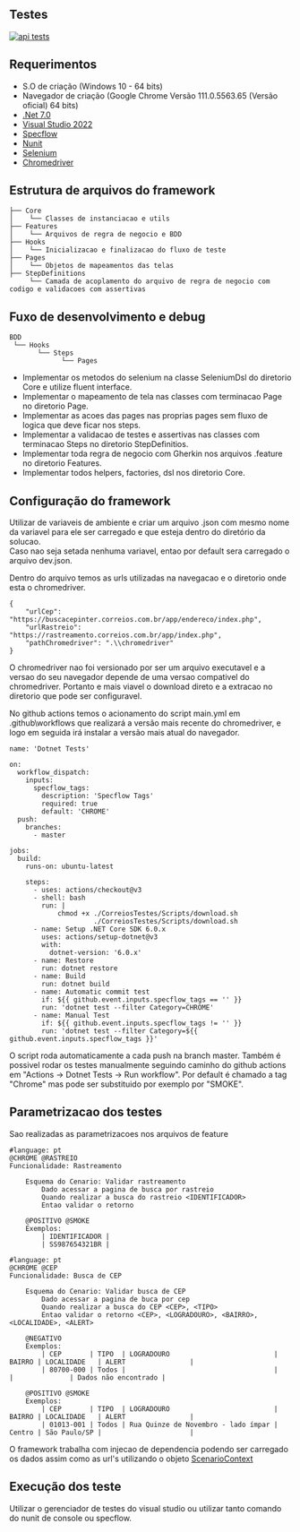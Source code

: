 ## Testes
[![api tests](https://github.com/FabioKnuppVaz/CorreiosTestes/actions/workflows/main.yml/badge.svg?branch=master)](https://github.com/FabioKnuppVaz/CorreiosTestes/actions/workflows/main.yml)

## Requerimentos ##

- S.O de criação (Windows 10 - 64 bits)
- Navegador de criação (Google Chrome Versão 111.0.5563.65 (Versão oficial) 64 bits)
- [.Net 7.0](https://dotnet.microsoft.com/en-us/download)
- [Visual Studio 2022](https://visualstudio.microsoft.com/pt-br/downloads/)
- [Specflow](https://specflow.org/)
- [Nunit](https://nunit.org/)
- [Selenium](https://www.selenium.dev/)
- [Chromedriver](https://chromedriver.chromium.org/downloads)

## Estrutura de arquivos do framework ##

```
├── Core
│    └── Classes de instanciacao e utils
├── Features
│    └── Arquivos de regra de negocio e BDD
├── Hooks
│    └── Inicializacao e finalizacao do fluxo de teste
├── Pages
│    └── Objetos de mapeamentos das telas
├── StepDefinitions
     └── Camada de acoplamento do arquivo de regra de negocio com codigo e validacoes com assertivas
```

## Fuxo de desenvolvimento e debug ##
```
BDD
 └── Hooks
       └── Steps
             └── Pages
```

- Implementar os metodos do selenium na classe SeleniumDsl do diretorio Core e utilize fluent interface.
- Implementar o mapeamento de tela nas classes com terminacao Page no diretorio Page.
- Implementar as acoes das pages nas proprias pages sem fluxo de logica que deve ficar nos steps.
- Implementar a validacao de testes e assertivas nas classes com terminacao Steps no diretorio StepDefinitios.
- Implementar toda regra de negocio com Gherkin nos arquivos .feature no diretorio Features.
- Implementar todos helpers, factories, dsl nos diretorio Core.


## Configuração do framework ##
Utilizar de variaveis de ambiente e criar um arquivo .json com mesmo nome da variavel para ele ser carregado e que esteja dentro do diretório da solucao.  
Caso nao seja setada nenhuma variavel, entao por default sera carregado o arquivo dev.json.
   
Dentro do arquivo temos as urls utilizadas na navegacao e o diretorio onde esta o chromedriver.
```
{
	"urlCep": "https://buscacepinter.correios.com.br/app/endereco/index.php",
	"urlRastreio": "https://rastreamento.correios.com.br/app/index.php",
	"pathChromedriver": ".\\chromedriver"
}
```
O chromedriver nao foi versionado por ser um arquivo executavel e a versao do seu navegador depende de uma versao compativel do chromedriver. Portanto e mais viavel o download direto e a extracao no diretorio que pode ser configuravel.

No github actions temos o acionamento do script main.yml em .github\workflows que realizará a versão mais recente do chromedriver, e logo em seguida irá instalar a versão mais atual do navegador.
```
name: 'Dotnet Tests'

on:
  workflow_dispatch:
    inputs:
      specflow_tags:
        description: 'Specflow Tags'
        required: true
        default: 'CHROME'
  push:
    branches:
      - master

jobs:
  build:
    runs-on: ubuntu-latest

    steps:
      - uses: actions/checkout@v3
      - shell: bash
        run: |
            chmod +x ./CorreiosTestes/Scripts/download.sh
                     ./CorreiosTestes/Scripts/download.sh
      - name: Setup .NET Core SDK 6.0.x
        uses: actions/setup-dotnet@v3
        with:
          dotnet-version: '6.0.x'
      - name: Restore
        run: dotnet restore
      - name: Build
        run: dotnet build
      - name: Automatic commit test
        if: ${{ github.event.inputs.specflow_tags == '' }}
        run: 'dotnet test --filter Category=CHROME'
      - name: Manual Test
        if: ${{ github.event.inputs.specflow_tags != '' }}
        run: 'dotnet test --filter Category=${{ github.event.inputs.specflow_tags }}'
```
O script roda automaticamente a cada push na branch master. Também é possivel rodar os testes manualmente seguindo caminho do github actions em "Actions -> Dotnet Tests -> Run workflow". 
Por default é chamado a tag "Chrome" mas pode ser substituido por exemplo por "SMOKE".

## Parametrizacao dos testes  ##
Sao realizadas as parametrizacoes nos arquivos de feature
```
#language: pt
@CHROME @RASTREIO
Funcionalidade: Rastreamento

    Esquema do Cenario: Validar rastreamento
        Dado acessar a pagina de busca por rastreio
        Quando realizar a busca do rastreio <IDENTIFICADOR>
        Entao validar o retorno

    @POSITIVO @SMOKE
    Exemplos:
        | IDENTIFICADOR |
        | SS987654321BR |
```

```
#language: pt
@CHROME @CEP
Funcionalidade: Busca de CEP

    Esquema do Cenario: Validar busca de CEP
        Dado acessar a pagina de buca por cep
        Quando realizar a busca do CEP <CEP>, <TIPO>
        Entao validar o retorno <CEP>, <LOGRADOURO>, <BAIRRO>, <LOCALIDADE>, <ALERT>
    
    @NEGATIVO
    Exemplos:
        | CEP       | TIPO  | LOGRADOURO                          | BAIRRO | LOCALIDADE   | ALERT                |
        | 80700-000 | Todos |                                     |        |              | Dados não encontrado |

    @POSITIVO @SMOKE
    Exemplos:
        | CEP       | TIPO  | LOGRADOURO                          | BAIRRO | LOCALIDADE   | ALERT                |
        | 01013-001 | Todos | Rua Quinze de Novembro - lado ímpar | Centro | São Paulo/SP |                      |
```

O framework trabalha com injecao de dependencia podendo ser carregado os dados assim como as url's utilizando o objeto [ScenarioContext](https://docs.specflow.org/projects/specflow/en/latest/Bindings/ScenarioContext.html)

## Execução dos teste  ##
Utilizar o gerenciador de testes do visual studio ou utilizar tanto comando do nunit de console ou specflow.
